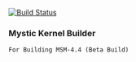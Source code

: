 [![Build Status](https://cloud.drone.io/api/badges/okta-10/mystic-blender/status.svg?ref=refs/heads/beta-4.4)](https://cloud.drone.io/okta-10/mystic-blender)

### Mystic Kernel Builder
```
For Building MSM-4.4 (Beta Build)
```
